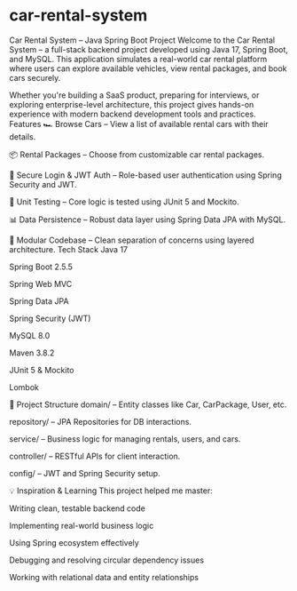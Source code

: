 # car-rental-system
Car Rental System – Java Spring Boot Project
Welcome to the Car Rental System – a full-stack backend project developed using Java 17, Spring Boot, and MySQL. This application simulates a real-world car rental platform where users can explore available vehicles, view rental packages, and book cars securely.

Whether you're building a SaaS product, preparing for interviews, or exploring enterprise-level architecture, this project gives hands-on experience with modern backend development tools and practices.
Features
🏎️ Browse Cars – View a list of available rental cars with their details.

📦 Rental Packages – Choose from customizable car rental packages.

🔐 Secure Login & JWT Auth – Role-based user authentication using Spring Security and JWT.

🧪 Unit Testing – Core logic is tested using JUnit 5 and Mockito.

📊 Data Persistence – Robust data layer using Spring Data JPA with MySQL.

📂 Modular Codebase – Clean separation of concerns using layered architecture.
 Tech Stack
Java 17

Spring Boot 2.5.5

Spring Web MVC

Spring Data JPA

Spring Security (JWT)

MySQL 8.0

Maven 3.8.2

JUnit 5 & Mockito

Lombok

📁 Project Structure
domain/ – Entity classes like Car, CarPackage, User, etc.

repository/ – JPA Repositories for DB interactions.

service/ – Business logic for managing rentals, users, and cars.

controller/ – RESTful APIs for client interaction.

config/ – JWT and Spring Security setup.

💡 Inspiration & Learning
This project helped me master:

Writing clean, testable backend code

Implementing real-world business logic

Using Spring ecosystem effectively

Debugging and resolving circular dependency issues

Working with relational data and entity relationships
